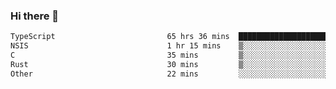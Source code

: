 ### Hi there 👋

<!--
**WShiBin/WShiBin** is a ✨ _special_ ✨ repository because its `README.md` (this file) appears on your GitHub profile.

Here are some ideas to get you started:

- 🔭 I’m currently working on ...
- 🌱 I’m currently learning ...
- 👯 I’m looking to collaborate on ...
- 🤔 I’m looking for help with ...
- 💬 Ask me about ...
- 📫 How to reach me: ...
- 😄 Pronouns: ...
- ⚡ Fun fact: ...
-->

<!--START_SECTION:waka-->

```txt
TypeScript                         65 hrs 36 mins  ███████████████████████▓░   94.52 %
NSIS                               1 hr 15 mins    ▒░░░░░░░░░░░░░░░░░░░░░░░░   01.82 %
C                                  35 mins         ▒░░░░░░░░░░░░░░░░░░░░░░░░   00.85 %
Rust                               30 mins         ▒░░░░░░░░░░░░░░░░░░░░░░░░   00.72 %
Other                              22 mins         ░░░░░░░░░░░░░░░░░░░░░░░░░   00.55 %
```

<!--END_SECTION:waka-->
